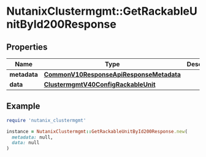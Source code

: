 # NutanixClustermgmt::GetRackableUnitById200Response

## Properties

| Name | Type | Description | Notes |
| ---- | ---- | ----------- | ----- |
| **metadata** | [**CommonV10ResponseApiResponseMetadata**](CommonV10ResponseApiResponseMetadata.md) |  | [optional] |
| **data** | [**ClustermgmtV40ConfigRackableUnit**](ClustermgmtV40ConfigRackableUnit.md) |  | [optional] |

## Example

```ruby
require 'nutanix_clustermgmt'

instance = NutanixClustermgmt::GetRackableUnitById200Response.new(
  metadata: null,
  data: null
)
```

